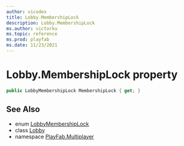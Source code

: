 ```yaml
---
author: vicodex
title: Lobby.MembershipLock
description: Lobby.MembershipLock
ms.author: victorku
ms.topic: reference
ms.prod: playfab
ms.date: 11/23/2021
---
```


# Lobby.MembershipLock property

```csharp
public LobbyMembershipLock MembershipLock { get; }
```

## See Also

* enum [LobbyMembershipLock](../LobbyMembershipLock.md)
* class [Lobby](../Lobby.md)
* namespace [PlayFab.Multiplayer](../../PlayFabMultiplayerSDK.md)

